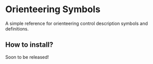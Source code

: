 # Orienteering Symbols
A simple reference for orienteering control description symbols and definitions.

## How to install?

Soon to be released!
